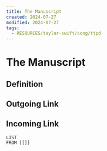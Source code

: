 ```yaml
---
title: The Manuscript
created: 2024-07-27
modified: 2024-07-27
tags:
  - RESOURCES/taylor-swift/song/ttpd
---
```

# The Manuscript
## Definition

## Outgoing Link

## Incoming Link
```dataview
LIST
FROM [[]]
```
